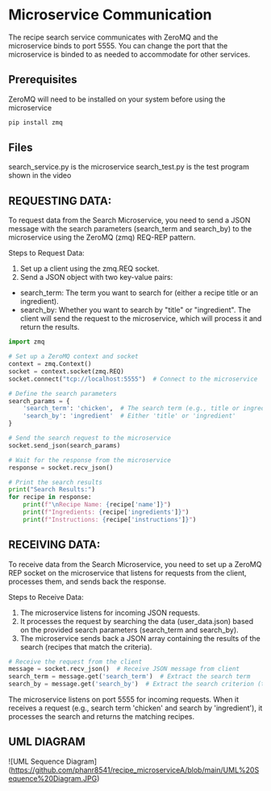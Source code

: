 # Microservice Communication
The recipe search service communicates with ZeroMQ and the microservice binds to port 5555. You can change the port that the microservice is binded to as needed to accommodate for other services.
## Prerequisites
ZeroMQ will need to be installed on your system before using the microservice
```bash
pip install zmq
```
## Files
search_service.py is the microservice
search_test.py is the test program shown in the video

## REQUESTING DATA:
To request data from the Search Microservice, you need to send a JSON message with the search parameters (search_term and search_by) to the microservice using the ZeroMQ (zmq) REQ-REP pattern.

Steps to Request Data:
1. Set up a client using the zmq.REQ socket.
2. Send a JSON object with two key-value pairs:
  - search_term: The term you want to search for (either a recipe title or an ingredient).
  - search_by: Whether you want to search by "title" or "ingredient".
The client will send the request to the microservice, which will process it and return the results.
```python
import zmq

# Set up a ZeroMQ context and socket
context = zmq.Context()
socket = context.socket(zmq.REQ)
socket.connect("tcp://localhost:5555")  # Connect to the microservice

# Define the search parameters
search_params = {
    'search_term': 'chicken',  # The search term (e.g., title or ingredient)
    'search_by': 'ingredient'  # Either 'title' or 'ingredient'
}

# Send the search request to the microservice
socket.send_json(search_params)

# Wait for the response from the microservice
response = socket.recv_json()

# Print the search results
print("Search Results:")
for recipe in response:
    print(f"\nRecipe Name: {recipe['name']}")
    print(f"Ingredients: {recipe['ingredients']}")
    print(f"Instructions: {recipe['instructions']}")
```

## RECEIVING DATA:
To receive data from the Search Microservice, you need to set up a ZeroMQ REP socket on the microservice that listens for requests from the client, processes them, and sends back the response.

Steps to Receive Data:

1. The microservice listens for incoming JSON requests.
2. It processes the request by searching the data (user_data.json) based on the provided search parameters (search_term and search_by).
3. The microservice sends back a JSON array containing the results of the search (recipes that match the criteria).
```python
# Receive the request from the client
message = socket.recv_json()  # Receive JSON message from client
search_term = message.get('search_term')  # Extract the search term
search_by = message.get('search_by')  # Extract the search criterion (title or ingredient)
```
The microservice listens on port 5555 for incoming requests.
When it receives a request (e.g., search term 'chicken' and search by 'ingredient'), it processes the search and returns the matching recipes.

## UML DIAGRAM
![UML Sequence Diagram]
(https://github.com/phanr8541/recipe_microserviceA/blob/main/UML%20Sequence%20Diagram.JPG)
